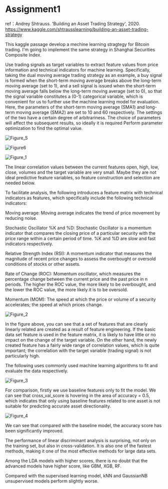 # Assignment1

ref：Andrey Shtrauss. 'Building an Asset Trading Strategy', 2020.
https://www.kaggle.com/shtrausslearning/building-an-asset-trading-strategy

This kaggle passage develop a mechine learning stragtegy for Bitcoin trading. I'm going to implement the same strategy in Shanghai Securities Composite Index.

Use trading signals as target variables to extract feature values from price information and technical indicators for machine learning. Specifically, taking the dual moving average trading strategy as an example, a buy signal is formed when the short-term moving average breaks above the long-term moving average (set to 1), and a sell signal is issued when the short-term moving average falls below the long-term moving average (set to 0), so that the signal variable constitutes a (0-1) categorical variable, which is convenient for us to further use the machine learning model for evaluation. Here, the parameters of the short-term moving average (SMA1) and long-term moving average (SMA2) are set to 10 and 60 respectively. The settings of the two have a certain degree of arbitrariness. The choice of parameters will affect the subsequent results, so ideally it is required Perform parameter optimization to find the optimal value.

![Figure_5](https://user-images.githubusercontent.com/78809297/111138773-4ea8dc80-85bb-11eb-87a1-e921c247b912.png)

![Figure6](https://user-images.githubusercontent.com/78809297/111138790-523c6380-85bb-11eb-8257-6f1a9c3603d0.png)

![Figure_1](https://user-images.githubusercontent.com/78809297/111138807-56688100-85bb-11eb-95b5-482ba17843fc.png)

The linear correlation values between the current features open, high, low, close, volumes and the target variable are very small. Maybe they are not ideal predictive feature variables, so feature construction and selection are needed below.

To facilitate analysis, the following introduces a feature matrix with technical indicators as features, which specifically include the following technical indicators:

Moving average: Moving average indicates the trend of price movement by reducing noise.

Stochastic Oscillator %K and %D: Stochastic Oscillator is a momentum indicator that compares the closing price of a particular security with the price range within a certain period of time. %K and %D are slow and fast indicators respectively.

Relative Strength Index (RSI): A momentum indicator that measures the magnitude of recent price changes to assess the overbought or oversold conditions of stocks or other assets.

Rate of Change (ROC): Momentum oscillator, which measures the percentage change between the current price and the past price in n periods. The higher the ROC value, the more likely to be overbought, and the lower the ROC value, the more likely it is to be oversold.

Momentum (MOM): The speed at which the price or volume of a security accelerates; the speed at which prices change.

![Figure_2](https://user-images.githubusercontent.com/78809297/111138834-5cf6f880-85bb-11eb-8376-b21c994d0d81.png)

In the figure above, you can see that a set of features that are clearly linearly related are created as a result of feature engineering. If the basic data set feature is used in the feature matrix, it is likely to have little or no impact on the change of the target variable. On the other hand, the newly created feature has a fairly wide range of correlation values, which is quite important; the correlation with the target variable (trading signal) is not particularly high.

The following uses commonly used machine learning algorithms to fit and evaluate the data respectively.

![Figure_3](https://user-images.githubusercontent.com/78809297/111137631-fd4c1d80-85b9-11eb-9f69-dd6a514e08aa.png)

For comparison, firstly we use baseline features only to fit the model. We can see that cross_val_score is hovering in the area of accuracy = 0.5, which indicates that only using baseline features related to one asset is not suitable for predicting accurate asset directionality.

![Figure_4](https://user-images.githubusercontent.com/78809297/111137645-01783b00-85ba-11eb-9c45-b88197ad4d87.png)

We can see that compared with the baseline model, the accuracy score has been significantly improved.

The performance of linear discriminant analysis is surprising, not only on the training set, but also in cross-validation. It is also one of the fastest methods, making it one of the most effective methods for large data sets.

Among the LDA models with higher scores, there is no doubt that the advanced models have higher score, like GBM, XGB, RF.

Compared with the supervised learning model, kNN and GaussianNB unsupervised models perform slightly worse.


